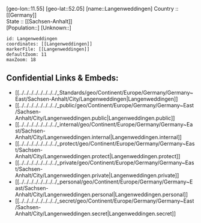 ﻿---
location: [52.05,11.55] 
mapzoom: [7,12] 
mapmarker: city 
type: City
tags:
- geo/City


SpocWebEntityId: 31834
isDeleted: false
confidential: public

---
[geo-lon::11.55] 
[geo-lat::52.05] 
[name::Langenweddingen] 
Country :: [[Germany]]  
State :: [[Sachsen-Anhalt]]  
[Population::] 
[Unknown::] 


```leaflet
id: Langenweddingen
coordinates: [[Langenweddingen]] 
markerFile: [[Langenweddingen]] 
defaultZoom: 11 
maxZoom: 18
```


## Confidential Links & Embeds: 
- [[../../../../../../../../_Standards/geo/Continent/Europe/Germany/Germany~East/Sachsen-Anhalt/City/Langenweddingen|Langenweddingen]] 
- [[../../../../../../../../_public/geo/Continent/Europe/Germany/Germany~East/Sachsen-Anhalt/City/Langenweddingen.public|Langenweddingen.public]] 
- [[../../../../../../../../_internal/geo/Continent/Europe/Germany/Germany~East/Sachsen-Anhalt/City/Langenweddingen.internal|Langenweddingen.internal]] 
- [[../../../../../../../../_protect/geo/Continent/Europe/Germany/Germany~East/Sachsen-Anhalt/City/Langenweddingen.protect|Langenweddingen.protect]] 
- [[../../../../../../../../_private/geo/Continent/Europe/Germany/Germany~East/Sachsen-Anhalt/City/Langenweddingen.private|Langenweddingen.private]] 
- [[../../../../../../../../_personal/geo/Continent/Europe/Germany/Germany~East/Sachsen-Anhalt/City/Langenweddingen.personal|Langenweddingen.personal]] 
- [[../../../../../../../../_secret/geo/Continent/Europe/Germany/Germany~East/Sachsen-Anhalt/City/Langenweddingen.secret|Langenweddingen.secret]] 
